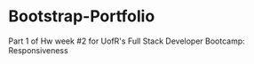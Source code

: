 # Bootstrap-Portfolio
Part 1 of Hw week #2 for UofR's Full Stack Developer Bootcamp: Responsiveness
